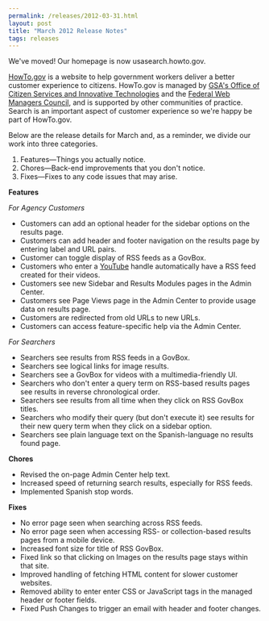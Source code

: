 ```yaml
---
permalink: /releases/2012-03-31.html
layout: post
title: "March 2012 Release Notes"
tags: releases
---
```

<div>
<p>We've moved! Our homepage is now usasearch.howto.gov.</p>
<p><a href="http://www.howto.gov">HowTo.gov</a> is a website to help government workers deliver a better customer experience to citizens. HowTo.gov is managed by <a href="http://www.gsa.gov/portal/category/25729">GSA's Office of Citizen Services and Innovative Technologies</a> and the <a href="http://www.howto.gov/communities/federal-web-managers-council">Federal Web Managers Council</a>, and is supported by other communities of practice. Search is an important aspect of customer experience so we're happy be part of HowTo.gov.</p>
<p>Below are the release details for March and, as a reminder, we divide our work into three categories.</p>
<ol><li>Features—Things you actually notice.</li>
<li>Chores—Back-end improvements that you don't notice.</li>
<li>Fixes—Fixes to any code issues that may arise.</li>
</ol><p><strong>Features</strong></p>
<p><em>For Agency Customers</em></p>
<ul><li>Customers can add an optional header for the sidebar options on the results page.</li>
<li>Customers can add header and footer navigation on the results page by entering label and URL pairs.</li>
<li>Customer can toggle display of RSS feeds as a GovBox.</li>
<li>Customers who enter a <a href="/sites/manual/youtube.html">YouTube</a> handle automatically have a RSS feed created for their videos.</li>
<li>Customers see new Sidebar and Results Modules pages in the Admin Center.</li>
<li>Customers see Page Views page in the Admin Center to provide usage data on results page.</li>
<li>Customers are redirected from old URLs to new URLs.</li>
<li>Customers can access feature-specific help via the Admin Center.</li>
</ul><p><em>For Searchers</em></p>
<ul><li>Searchers see results from RSS feeds in a GovBox.</li>
<li>Searchers see logical links for image results.</li>
<li>Searchers see a GovBox for videos with a multimedia-friendly UI.</li>
<li>Searchers who don't enter a query term on RSS-based results pages see results in reverse chronological order.</li>
<li>Searchers see results from all time when they click on RSS GovBox titles.</li>
<li>Searchers who modify their query (but don't execute it) see results for their new query term when they click on a sidebar option.</li>
<li>Searchers see plain language text on the Spanish-language no results found page.</li>
</ul><p><strong>Chores</strong></p>
<ul><li>Revised the on-page Admin Center help text.</li>
<li>Increased speed of returning search results, especially for RSS feeds.</li>
<li>Implemented Spanish stop words.</li>
</ul><p><strong>Fixes</strong></p>
<ul><li>No error page seen when searching across RSS feeds.</li>
<li>No error page seen when accessing RSS- or collection-based results pages from a mobile device.</li>
<li>Increased font size for title of RSS GovBox.</li>
<li>Fixed link so that clicking on Images on the results page stays within that site.</li>
<li>Improved handling of fetching HTML content for slower customer websites.</li>
<li>Removed ability to enter enter CSS or JavaScript tags in the managed header or footer fields.</li>
<li>Fixed Push Changes to trigger an email with header and footer changes.</li>
</ul></div>
